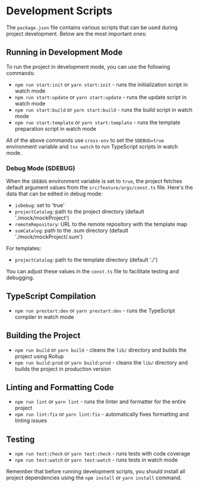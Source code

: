 # Development Scripts

The `package.json` file contains various scripts that can be used during project development. Below are the most important ones:

## Running in Development Mode

To run the project in development mode, you can use the following commands:

- `npm run start:init` or `yarn start:init` - runs the initialization script in watch mode
- `npm run start:update` or `yarn start:update` - runs the update script in watch mode
- `npm run start:build` or `yarn start:build` - runs the build script in watch mode
- `npm run start:template` or `yarn start:template` - runs the template preparation script in watch mode

All of the above commands use `cross-env` to set the `SDEBUG=true` environment variable and `tsx watch` to run TypeScript scripts in watch mode.

### Debug Mode (SDEBUG)

When the `SDEBUG` environment variable is set to `true`, the project fetches default argument values from the `src/feature/args/const.ts` file. Here's the data that can be edited in debug mode:

- `isDebug`: set to 'true'
- `projectCatalog`: path to the project directory (default './mock/mockProject')
- `remoteRepository`: URL to the remote repository with the template map
- `sumCatalog`: path to the .sum directory (default './mock/mockProject/.sum')

For templates:

- `projectCatalog`: path to the template directory (default './')

You can adjust these values in the `const.ts` file to facilitate testing and debugging.

## TypeScript Compilation

- `npm run prestart:dev` or `yarn prestart:dev` - runs the TypeScript compiler in watch mode

## Building the Project

- `npm run build` or `yarn build` - cleans the `lib/` directory and builds the project using Rollup
- `npm run build:prod` or `yarn build:prod` - cleans the `lib/` directory and builds the project in production version

## Linting and Formatting Code

- `npm run lint` or `yarn lint` - runs the linter and formatter for the entire project
- `npm run lint:fix` or `yarn lint:fix` - automatically fixes formatting and linting issues

## Testing

- `npm run test:check` or `yarn test:check` - runs tests with code coverage
- `npm run test:watch` or `yarn test:watch` - runs tests in watch mode

Remember that before running development scripts, you should install all project dependencies using the `npm install` or `yarn install` command.
